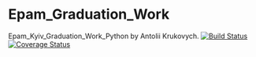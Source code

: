# Epam_Graduation_Work
Epam_Kyiv_Graduation_Work_Python by Antolii Krukovych.
[![Build Status](https://travis-ci.com/akrukovich/department-app.svg?branch=master)](https://travis-ci.com/akrukovich/department-app)
[![Coverage Status](https://coveralls.io/repos/github/akrukovich/department-app/badge.svg?branch=master)](https://coveralls.io/github/akrukovich/department-app?branch=master)

